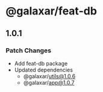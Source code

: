 # @galaxar/feat-db

## 1.0.1

### Patch Changes

-   Add feat-db package
-   Updated dependencies
    -   @galaxar/utils@1.0.6
    -   @galaxar/app@1.0.7
